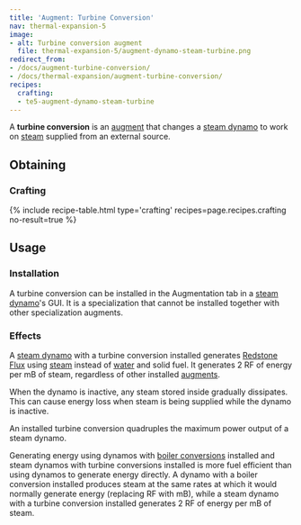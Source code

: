 ```yaml
---
title: 'Augment: Turbine Conversion'
nav: thermal-expansion-5
image:
- alt: Turbine conversion augment
  file: thermal-expansion-5/augment-dynamo-steam-turbine.png
redirect_from:
- /docs/augment-turbine-conversion/
- /docs/thermal-expansion/augment-turbine-conversion/
recipes:
  crafting:
  - te5-augment-dynamo-steam-turbine
---
```


A **turbine conversion** is an [augment](/docs/thermal-expansion-5/augments/) that changes a [steam
dynamo](/docs/thermal-expansion-5/steam-dynamo/) to work on [steam](/docs/thermal-foundation-2/steam/) supplied from an
external source.


Obtaining
---------

### Crafting
{% include recipe-table.html type='crafting' recipes=page.recipes.crafting no-result=true %}


Usage
-----

### Installation
A turbine conversion can be installed in the Augmentation tab in a [steam
dynamo](/docs/thermal-expansion-5/steam-dynamo/)'s GUI. It is a specialization that cannot be
installed together with other specialization augments.

### Effects
A [steam dynamo](/docs/thermal-expansion-5/steam-dynamo/) with a turbine conversion installed
generates [Redstone Flux](/docs/redstone-flux/) using [steam](/docs/thermal-foundation-2/steam/)
instead of [water](https://minecraft.gamepedia.com/Water) and solid fuel. It
generates 2 RF of energy per mB of steam, regardless of other installed
[augments](/docs/thermal-expansion-5/augments/).

When the dynamo is inactive, any steam stored inside gradually dissipates. This
can cause energy loss when steam is being supplied while the dynamo is inactive.

An installed turbine conversion quadruples the maximum power output of a steam
dynamo.

Generating energy using dynamos with [boiler
conversions](/docs/thermal-expansion-5/augment-boiler-conversion/) installed and steam dynamos with
turbine conversions installed is more fuel efficient than using dynamos to
generate energy directly. A dynamo with a boiler conversion installed produces
steam at the same rates at which it would normally generate energy (replacing RF
with mB), while a steam dynamo with a turbine conversion installed generates 2
RF of energy per mB of steam.
